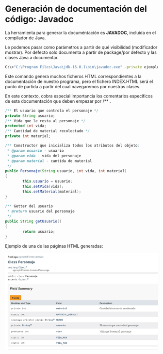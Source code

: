 # Generación de documentación del código: Javadoc

La herramienta para generar la documéntación es **JAVADOC**, incluida en el compilador de Java.

Le podemos pasar como parámetros a partir de qué visibilidad (modificador mostrar). Por defecto solo documenta a partir de package/por defecto y las clases Java a documentar.

```bash
C:\>"C:\Program Files\Java\jdk-16.0.1\bin\javadoc.exe" -private ejemploFornite\ui\*.java ejemploFornite\domain\*.java
```

Este comando genera muchos ficheros HTML correspondientes a la documentación de nuestro programa, pero el fichero INDEX.HTML será el punto de partida a partir del cual navegaremos por nuestras clases.

En este contexto, cobra especial importancia los comentarios específicos de esta documentación que deben empezar por /** .

```java
/** El usuario que controla el personaje */
private String usuario;
/** Vida que le resta al personaje */
protected int vida;
/** Cantidad de material recolectado */
private int material;
```

```java
/** Constructor que inicializa todos los atributos del objeto:
 * @param usuario - usuario
 * @param vida - vida del personaje
 * @param material - cantida de material
 */
public Personaje(String usuario, int vida, int material)
{
        this.usuario = usuario;
        this.setVida(vida);
        this.setMaterial(material);
}
```

```java
/** Getter del usuario
 * @return usuario del personaje
 */
public String getUsuario()
{
        return usuario;
}
```

Ejemplo de una de las páginas HTML generadas:

![API DOC](ejemploDoc.jpg)



